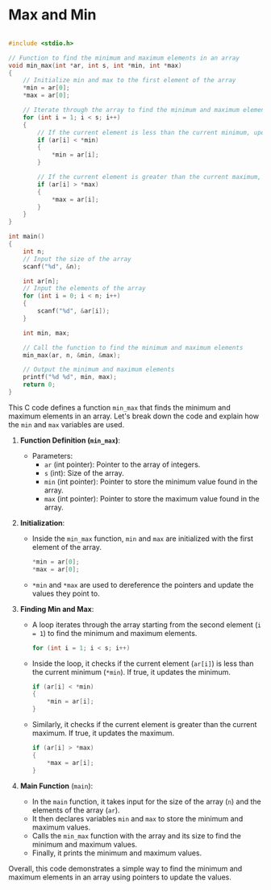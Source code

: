 # Max and Min

```c

#include <stdio.h>

// Function to find the minimum and maximum elements in an array
void min_max(int *ar, int s, int *min, int *max)
{
    // Initialize min and max to the first element of the array
    *min = ar[0];
    *max = ar[0];

    // Iterate through the array to find the minimum and maximum elements
    for (int i = 1; i < s; i++)
    {
        // If the current element is less than the current minimum, update the minimum
        if (ar[i] < *min)
        {
            *min = ar[i];
        }

        // If the current element is greater than the current maximum, update the maximum
        if (ar[i] > *max)
        {
            *max = ar[i];
        }
    }
}

int main()
{
    int n;
    // Input the size of the array
    scanf("%d", &n);

    int ar[n];
    // Input the elements of the array
    for (int i = 0; i < n; i++)
    {
        scanf("%d", &ar[i]);
    }

    int min, max;

    // Call the function to find the minimum and maximum elements
    min_max(ar, n, &min, &max);

    // Output the minimum and maximum elements
    printf("%d %d", min, max);
    return 0;
}

```

This C code defines a function `min_max` that finds the minimum and maximum elements in an array. Let's break down the code and explain how the `min` and `max` variables are used.

1. **Function Definition (`min_max`)**:

   - Parameters:
     - `ar` (int pointer): Pointer to the array of integers.
     - `s` (int): Size of the array.
     - `min` (int pointer): Pointer to store the minimum value found in the array.
     - `max` (int pointer): Pointer to store the maximum value found in the array.

2. **Initialization**:

   - Inside the `min_max` function, `min` and `max` are initialized with the first element of the array.
     ```c
     *min = ar[0];
     *max = ar[0];
     ```
   - `*min` and `*max` are used to dereference the pointers and update the values they point to.

3. **Finding Min and Max**:

   - A loop iterates through the array starting from the second element (`i = 1`) to find the minimum and maximum elements.
     ```c
     for (int i = 1; i < s; i++)
     ```
   - Inside the loop, it checks if the current element (`ar[i]`) is less than the current minimum (`*min`). If true, it updates the minimum.
     ```c
     if (ar[i] < *min)
     {
         *min = ar[i];
     }
     ```
   - Similarly, it checks if the current element is greater than the current maximum. If true, it updates the maximum.
     ```c
     if (ar[i] > *max)
     {
         *max = ar[i];
     }
     ```

4. **Main Function** (`main`):
   - In the `main` function, it takes input for the size of the array (`n`) and the elements of the array (`ar`).
   - It then declares variables `min` and `max` to store the minimum and maximum values.
   - Calls the `min_max` function with the array and its size to find the minimum and maximum values.
   - Finally, it prints the minimum and maximum values.

Overall, this code demonstrates a simple way to find the minimum and maximum elements in an array using pointers to update the values.

